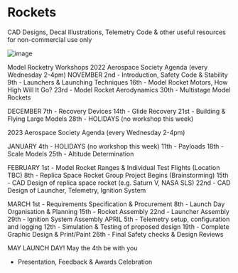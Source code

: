 # Rockets
CAD Designs, Decal Illustrations, Telemetry Code & other useful resources for non-commercial use only

![image](https://user-images.githubusercontent.com/34741418/194072154-63f9891f-2aa2-45ae-869d-098f2a00a26f.png)

Model Rocketry Workshops
2022 Aerospace Society Agenda (every Wednesday 2-4pm)
NOVEMBER
     2nd - Introduction, Safety Code & Stability
     9th -  Launchers & Launching Techniques
    16th - Model Rocket Motors, How High Will It Go?
     23rd - Model Rocket Aerodynamics
     30th - Multistage Model Rockets

DECEMBER
      7th - Recovery Devices
     14th - Glide Recovery
     21st - Building & Flying Large Models
     28th - HOLIDAYS (no workshop this week)
 
2023 Aerospace Society Agenda (every Wednesday 2-4pm) 

JANUARY
    4th -  HOLIDAYS (no workshop this week)
     11th - Payloads
     18th - Scale Models
     25th - Altitude Determination
 
FEBRUARY
     1st - Model Rocket Ranges & Individual Test Flights (Location TBC)
     8th - Replica Space Rocket Group Project Begins (Brainstorming)
     15th - CAD Design of replica space rocket (e.g. Saturn V, NASA SLS)
     22nd - CAD Design of Launcher, Telemetry, Ignition System
 
MARCH
     1st - Requirements Specification & Procurement
     8th - Launch Day Organisation & Planning
     15th - Rocket Assembly
     22nd - Launcher Assembly
     29th - Ignition System Assembly
APRIL
     5th - Telemetry setup, configuration and logging
     12th - Simulation & Testing of proposed design
     19th - Complete Graphic Design & Print/Paint
     26th - Final Safety checks & Design Reviews

MAY
LAUNCH DAY! May the 4th be with you
 - Presentation, Feedback & Awards Celebration
